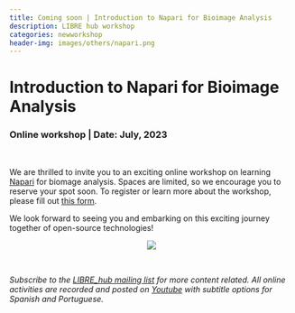 ```yaml
---
title: Coming soon | Introduction to Napari for Bioimage Analysis
description: LIBRE hub workshop
categories: newworkshop
header-img: images/others/napari.png
---
```


# Introduction to Napari for Bioimage Analysis

### Online workshop | Date: July, 2023

<br>

We are thrilled to invite you to an exciting online workshop on learning [Napari](https://napari.org/stable/) for biomage analysis. Spaces are limited, so we encourage you to reserve your spot soon. To register or learn more about the workshop, please fill out [this form](https://docs.google.com/forms/d/e/1FAIpQLSfI1ostEkfJMFc-hXD3nndusale9aa5rmKUgMku31-S73ZzcA/viewform).

We look forward to seeing you and embarking on this exciting journey together of open-source technologies!

<p align="center">
<img src="{{site.baseurl}}/images/others/napari.png" data-action="zoom">
</p>

<br>

*Subscribe to the [LIBRE_hub mailing list](https://mailchi.mp/2efa11be3d6b/libre_hub) for more content related. All online activities are recorded and posted on [Youtube](https://www.youtube.com/channel/UCKaffupDA8KKrDE0rd668Xw) with subtitle options for Spanish and Portuguese.*
